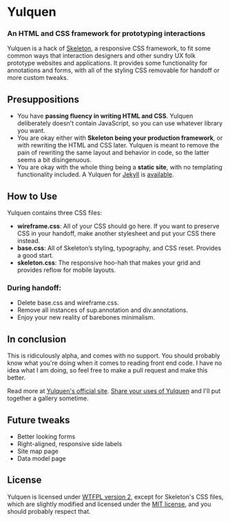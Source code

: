 # Yulquen
### An HTML and CSS framework for prototyping interactions

Yulquen is a hack of [Skeleton](http://www.getskeleton.com), a responsive CSS framework, to fit some common ways that interaction designers and other sundry UX folk prototype websites and applications. It provides some functionality for annotations and forms, with all of the styling CSS removable for handoff or more custom tweaks.

## Presuppositions

- You have __passing fluency in writing HTML and CSS__. Yulquen deliberately doesn't contain JavaScript, so you can use whatever library you want.
- You are okay either with __Skeleton being your production framework__, or with rewriting the HTML and CSS later. Yulquen is meant to remove the pain of rewriting the same layout and behavior in code, so the latter seems a bit disingenuous.
- You are okay with the whole thing being a __static site__, with no templating functionality included. A Yulquen for [Jekyll](http://jekyllrb.com) is [available](https://github.com/nickdpi/Yulquen-Jekyll).

## How to Use

Yulquen contains three CSS files:

- __wireframe.css__: All of your CSS should go here. If you want to preserve CSS in your handoff, make another stylesheet and put your CSS there instead.
- __base.css__: All of Skeleton’s styling, typography, and CSS reset. Provides a good start.
- __skeleton.css__: The responsive hoo-hah that makes your grid and provides reflow for mobile layouts.

### During handoff:

- Delete base.css and wireframe.css.
- Remove all instances of sup.annotation and div.annotations.
- Enjoy your new reality of barebones minimalism.

## In conclusion

This is ridiculously alpha, and comes with no support. You should probably know what you're doing when it comes to reading front end code. I have no idea what I am doing, so feel free to make a pull request and make this better.

Read more at [Yulquen's official site](http://nickd.org/yulquen/). [Share your uses of Yulquen](mailto:nickd@nickd.org) and I'll put together a gallery sometime.

## Future tweaks

- Better looking forms
- Right-aligned, responsive side labels
- Site map page
- Data model page

## License

Yulquen is licensed under [WTFPL version 2](http://sam.zoy.org/wtfpl/), except for Skeleton's CSS files, which are slightly modified and licensed under the [MIT license](http://opensource.org/licenses/mit-license.php), and you should probably respect that.